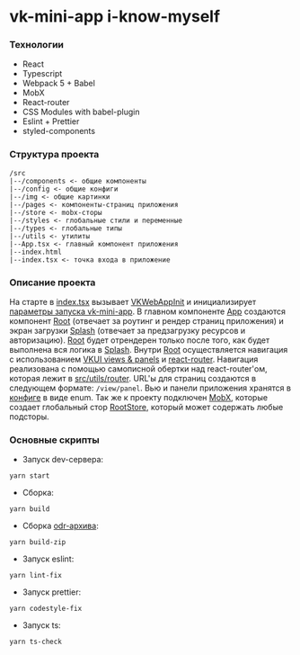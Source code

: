 # vk-mini-app i-know-myself

### Технологии

- React
- Typescript
- Webpack 5 + Babel
- MobX
- React-router
- CSS Modules with babel-plugin
- Eslint + Prettier
- styled-components

### Структура проекта

```
/src
|--/components <- общие компоненты
|--/config <- общие конфиги
|--/img <- общие картинки
|--/pages <- компоненты-страниц приложения
|--/store <- mobx-сторы
|--/styles <- глобальные стили и переменные
|--/types <- глобальные типы
|--/utils <- утилиты
|--App.tsx <- главный компонент приложения
|--index.html
|--index.tsx <- точка входа в приложение
```

### Описание проекта

На старте в [index.tsx](src/index.tsx) вызывает [VKWebAppInit](https://vk.com/dev/vkbridge/vkwebappinit) и инициализирует [параметры запуска vk-mini-app](https://vk.com/dev/vk_apps_docs3?f=6.%2B%D0%9F%D0%B0%D1%80%D0%B0%D0%BC%D0%B5%D1%82%D1%80%D1%8B%2B%D0%B7%D0%B0%D0%BF%D1%83%D1%81%D0%BA%D0%B0). В главном компоненте [App](src/App.tsx) создаются компонент [Root](src/pages/Root/Root.tsx) (отвечает за роутинг и рендер страниц приложения) и экран загрузки [Splash](src/pages/Splash/Splash.tsx) (отвечает за предзагрузку ресурсов и авторизацию). [Root](src/pages/Root/Root.tsx) будет отрендерен только после того, как будет выполнена вся логика в [Splash](src/pages/Splash/Splash.tsx). Внутри [Root](src/pages/Root/Root.tsx) осуществляется навигация с использованием [VKUI views & panels](https://vkcom.github.io/VKUI/#section-%D1%81%D1%82%D1%80%D1%83%D0%BA%D1%82%D1%83%D1%80%D0%B0-%D1%8D%D0%BA%D1%80%D0%B0%D0%BD%D0%BE%D0%B2) и [react-router](https://reactrouter.com/web/guides/quick-start). Навигация реализована с помощью самописной обертки над react-router'ом, которая лежит в [src/utils/router](src/utils/router).
URL'ы для страниц создаются в следующем формате: `/view/panel`. Вью и панели приложения хранятся в [конфиге](src/config/routes) в виде enum. Так же к проекту подключен [MobX](https://mobx.js.org/), которые создает глобальный стор [RootStore](src/store/RootStore.ts), который может содержать любые подсторы.

### Основные скрипты

* Запуск dev-сервера:
```
yarn start
```

* Сборка:
```
yarn build
```

* Сборка [odr-архива](https://vk.com/dev/_vk_apps_docs_ios_odr): 
```
yarn build-zip
```

* Запуск eslint:

```
yarn lint-fix
```

* Запуск prettier:

```
yarn codestyle-fix
```


* Запуск ts:

```
yarn ts-check
```
